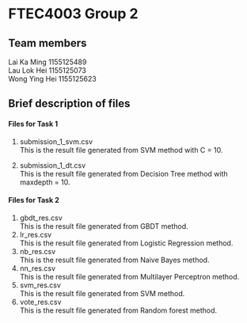 # FTEC4003 Group 2

## Team members
Lai Ka Ming 		1155125489  
Lau Lok Hei 		1155125073  
Wong Ying Hei 	1155125623  

## Brief description of files
#### Files for Task 1
1. submission_1_svm.csv <br>
This is the result file generated from SVM method with C = 10.  <br>

2. submission_1_dt.csv <br>
This is the result file generated from Decision Tree method with maxdepth = 10.  <br>

#### Files for Task 2
1. gbdt_res.csv<br>
This is the result file generated from GBDT method.  <br>
2. lr_res.csv<br>
This is the result file generated from Logistic Regression method.  <br>
3. nb_res.csv<br>
This is the result file generated from Naive Bayes method.  <br>
4. nn_res.csv<br>
This is the result file generated from Multilayer Perceptron method.  <br>
5. svm_res.csv<br>
This is the result file generated from SVM method.  <br>
6. vote_res.csv<br>
This is the result file generated from Random forest method.  <br>
